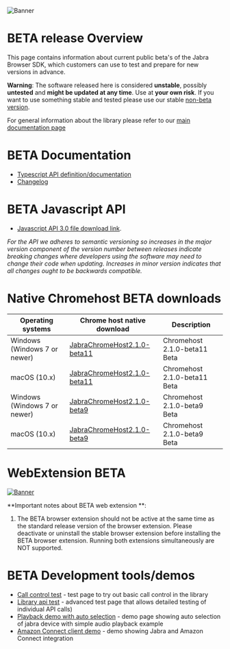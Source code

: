 ![Banner](/docs/beta-banner.png)

# BETA release Overview
This page contains information about current public beta's of the Jabra Browser SDK, which customers can use to test and prepare for new versions in advance. 

**Warning**: The software released here is considered **unstable**, possibly **untested** and **might be updated at any time**. Use at **your own risk**. If you want to use something stable and tested please use our stable [non-beta version](README.md).

For general information about the library please refer to our [main documentation page](README.md)

# BETA Documentation
* [Typescript API definition/documentation](https://gnaudio.github.io/jabra-browser-integration/JavaScriptLibrary/jabra.browser.integration-3.0.d.ts)
* [Changelog](CHANGELOG.md)

# BETA Javascript API
* [Javascript API 3.0 file download link](https://gnaudio.github.io/jabra-browser-integration/JavaScriptLibrary/jabra.browser.integration-3.0.js).

*For the API we adheres to semantic versioning
so increases in the major version component of the version number between releases indicate breaking changes where developers using the software
may need to change their code when updating. Increases in minor version indicates that all changes ought to be backwards compatible.*

# Native Chromehost BETA downloads
| Operating systems             | Chrome host native download             | Description                             |
| ----------------------------- | --------------------------------------- | --------------------------------------- |
| Windows (Windows 7 or newer)  | [JabraChromeHost2.1.0-beta11](https://github.com/gnaudio/gnaudio.github.io/raw/master/jabra-browser-integration/download/JabraChromeHost2.1.0-beta11.msi) | Chromehost 2.1.0-beta11 Beta |
| macOS (10.x)                  | [JabraChromeHost2.1.0-beta11](https://github.com/gnaudio/gnaudio.github.io/raw/master/jabra-browser-integration/download/JabraChromeHost2.1.0-beta11.dmg) | Chromehost 2.1.0-beta11 Beta |
| Windows (Windows 7 or newer)  | [JabraChromeHost2.1.0-beta9](https://github.com/gnaudio/gnaudio.github.io/raw/master/jabra-browser-integration/download/JabraChromeHost2.1.0-beta9.msi) | Chromehost 2.1.0-beta9 Beta |
| macOS (10.x)                  | [JabraChromeHost2.1.0-beta9](https://github.com/gnaudio/gnaudio.github.io/raw/master/jabra-browser-integration/download/JabraChromeHost2.1.0-beta9.dmg) | Chromehost 2.1.0-beta9 Beta |

# WebExtension BETA
[![Banner](/docs/ChromeWebStoreBadge.png)](https://chrome.google.com/webstore/detail/jabra-browser-integration/igcbbdnhomedfadljgcmcfpdcoonihfe)

**Important notes about BETA web extension **: 
1. The BETA browser extension should not be active at the same time as the standard release version of the browser extension. Please deactivate or uninstall the stable browser extension before installing the BETA browser extension. Running both extensions simultaneously are NOT supported.

# BETA Development tools/demos
* [Call control test](https://gnaudio.github.io/jabra-browser-integration/beta/development/) - test page to try out basic call control in the library
* [Library api test](https://gnaudio.github.io/jabra-browser-integration/beta/test/) - advanced test page that allows detailed testing of individual API calls)
* [Playback demo with auto selection](https://gnaudio.github.io/jabra-browser-integration/beta/playback/) - demo page showing auto selection of jabra device with simple audio playback example
* [Amazon Connect client demo](https://gnaudio.github.io/jabra-browser-integration/beta/amazonconnectclient/) - demo showing Jabra and Amazon Connect integration

